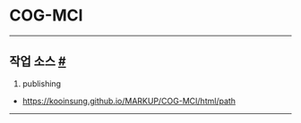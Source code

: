 # COG-MCI

- - -

## 작업 소스 <a id="markup" href="#markup">#</a>

1. publishing
  - https://kooinsung.github.io/MARKUP/COG-MCI/html/path

- - -
